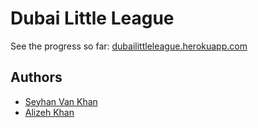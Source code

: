 # Dubai Little League

See the progress so far: [dubailittleleague.herokuapp.com](http://dubailittleleague.herokuapp.com/)

## Authors

* [Seyhan Van Khan](https://github.com/seyhanvankhan)
* [Alizeh Khan](https://github.com/alizehkhan)
